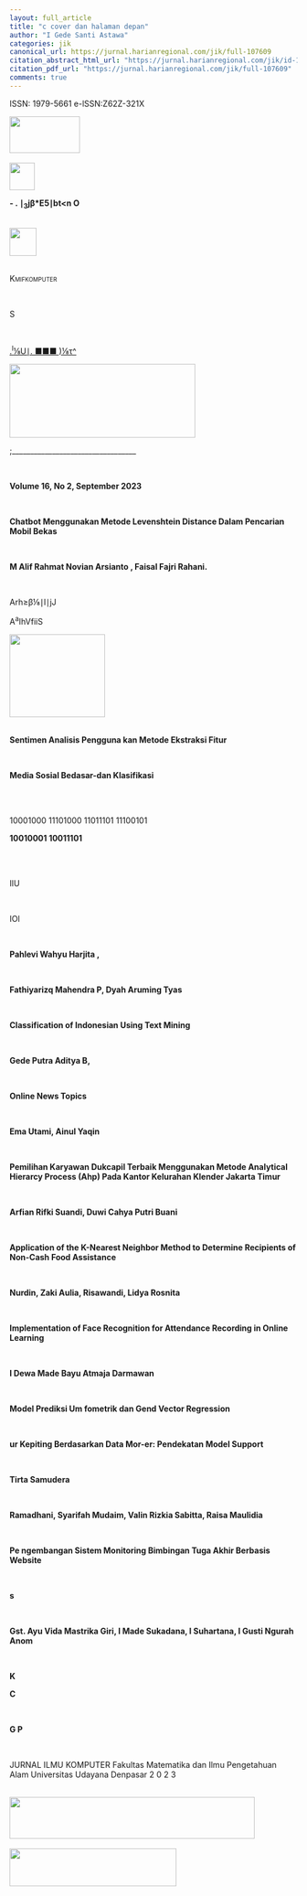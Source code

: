 ```yaml
---
layout: full_article
title: "c cover dan halaman depan"
author: "I Gede Santi Astawa"
categories: jik
canonical_url: https://jurnal.harianregional.com/jik/full-107609 
citation_abstract_html_url: "https://jurnal.harianregional.com/jik/id-107609"
citation_pdf_url: "https://jurnal.harianregional.com/jik/full-107609"  
comments: true
---
```


<p><span class="font8">ISSN: 1979-5661 e-lSSN:Z62Z-321X</span></p>
<div><img src="https://jurnal.harianregional.com/media/107609-1.jpg" alt="" style="width:92pt;height:48pt;">
</div><br clear="all">
<div><img src="https://jurnal.harianregional.com/media/107609-2.jpg" alt="" style="width:33pt;height:36pt;">
<p><span class="font0" style="font-weight:bold;">- . </span><span class="font6" style="font-weight:bold;">∣</span><span class="font0" style="font-weight:bold;"><sub>3</sub>jβ*E5</span><span class="font6" style="font-weight:bold;">∣</span><span class="font0" style="font-weight:bold;">bt&lt;n O</span></p>
</div><br clear="all">
<div><img src="https://jurnal.harianregional.com/media/107609-3.jpg" alt="" style="width:35pt;height:37pt;">
</div><br clear="all">
<div>
<p><span class="font12" style="font-variant:small-caps;">Kmifkomputer</span></p>
</div><br clear="all">
<div>
<p><span class="font1">S</span></p>
</div><br clear="all">
<div>
<p><span class="font4" style="text-decoration:underline;">.<sup>l</sup>⅛U∣. ■■■ )⅛τ^</span></p><img src="https://jurnal.harianregional.com/media/107609-4.jpg" alt="" style="width:244pt;height:97pt;">
<p><span class="font4">;__________________________________</span></p>
</div><br clear="all">
<div>
<p><span class="font10" style="font-weight:bold;">Volume 16, No 2, September 2023</span></p>
</div><br clear="all">
<div>
<p><span class="font7" style="font-weight:bold;">Chatbot Menggunakan Metode Levenshtein Distance Dalam Pencarian Mobil Bekas</span></p>
</div><br clear="all">
<div>
<p><span class="font7" style="font-weight:bold;">M Alif Rahmat Novian Arsianto , Faisal Fajri Rahani.</span></p>
</div><br clear="all">
<div>
<p><span class="font5">Arh≥β⅛∣l∣jJ</span></p>
<p><span class="font5">A<sup>a</sup>IhVfiiS</span></p><img src="https://jurnal.harianregional.com/media/107609-5.jpg" alt="" style="width:125pt;height:109pt;">
</div><br clear="all">
<div>
<p><span class="font7" style="font-weight:bold;">Sentimen Analisis Pengguna kan Metode Ekstraksi Fitur</span></p>
</div><br clear="all">
<div>
<p><span class="font7" style="font-weight:bold;">Media Sosial Bedasar-dan Klasifikasi</span></p>
</div><br clear="all">
<div>
</div><br clear="all">
<div>
<p><span class="font2">10001000 11101000 11011101 11100101</span></p>
<p><span class="font3" style="font-weight:bold;">10010001 10011101</span></p>
</div><br clear="all">
<div>
</div><br clear="all">
<div>
<p><span class="font11">IlU</span></p>
</div><br clear="all">
<div>
<p><span class="font11">IOl</span></p>
</div><br clear="all">
<div>
<p><span class="font7" style="font-weight:bold;">Pahlevi Wahyu Harjita ,</span></p>
</div><br clear="all">
<div>
<p><span class="font7" style="font-weight:bold;">Fathiyarizq Mahendra P, Dyah Aruming Tyas</span></p>
</div><br clear="all">
<div>
<p><span class="font7" style="font-weight:bold;">Classification of Indonesian Using Text Mining</span></p>
</div><br clear="all">
<div>
<p><span class="font7" style="font-weight:bold;">Gede Putra Aditya B,</span></p>
</div><br clear="all">
<div>
<p><span class="font7" style="font-weight:bold;">Online News Topics</span></p>
</div><br clear="all">
<div>
<p><span class="font7" style="font-weight:bold;">Ema Utami, Ainul Yaqin</span></p>
</div><br clear="all">
<div>
<p><span class="font7" style="font-weight:bold;">Pemilihan Karyawan Dukcapil Terbaik Menggunakan Metode Analytical Hierarcy Process (Ahp) Pada Kantor Kelurahan Klender Jakarta Timur</span></p>
</div><br clear="all">
<div>
<p><span class="font7" style="font-weight:bold;">Arfian Rifki Suandi, Duwi Cahya Putri Buani</span></p>
</div><br clear="all">
<div>
<p><span class="font7" style="font-weight:bold;">Application of the K-Nearest Neighbor Method to Determine Recipients of Non-Cash Food Assistance</span></p>
</div><br clear="all">
<div>
<p><span class="font7" style="font-weight:bold;">Nurdin, Zaki Aulia, Risawandi, Lidya Rosnita</span></p>
</div><br clear="all">
<div>
<p><span class="font7" style="font-weight:bold;">Implementation of Face Recognition for Attendance Recording in Online Learning</span></p>
</div><br clear="all">
<div>
<p><span class="font7" style="font-weight:bold;">I Dewa Made Bayu Atmaja Darmawan</span></p>
</div><br clear="all">
<div>
<p><span class="font7" style="font-weight:bold;">Model Prediksi Um fometrik dan Gend Vector Regression</span></p>
</div><br clear="all">
<div>
<p><span class="font7" style="font-weight:bold;">ur Kepiting Berdasarkan Data Mor-er: Pendekatan Model Support</span></p>
</div><br clear="all">
<div>
<p><span class="font7" style="font-weight:bold;">Tirta Samudera</span></p>
</div><br clear="all">
<div>
<p><span class="font7" style="font-weight:bold;">Ramadhani, Syarifah Mudaim, Valin Rizkia Sabitta, Raisa Maulidia</span></p>
</div><br clear="all">
<div>
<p><span class="font7" style="font-weight:bold;">Pe ngembangan Sistem Monitoring Bimbingan Tuga Akhir Berbasis Website</span></p>
</div><br clear="all">
<div>
<p><span class="font7" style="font-weight:bold;">s</span></p>
</div><br clear="all">
<div>
<p><span class="font7" style="font-weight:bold;">Gst. Ayu Vida Mastrika Giri, I Made Sukadana, I Suhartana, I Gusti Ngurah Anom</span></p>
</div><br clear="all">
<div>
<p><span class="font7" style="font-weight:bold;">K</span></p>
<p><span class="font7" style="font-weight:bold;">C</span></p>
</div><br clear="all">
<div>
<p><span class="font7" style="font-weight:bold;">G P</span></p>
</div><br clear="all">
<div>
<p><span class="font9">JURNAL ILMU KOMPUTER Fakultas Matematika dan Ilmu Pengetahuan Alam Universitas Udayana Denpasar 2 0 2 3</span></p>
</div><br clear="all">
<div><img src="https://jurnal.harianregional.com/media/107609-6.jpg" alt="" style="width:322pt;height:55pt;">
</div><br clear="all">
<div><img src="https://jurnal.harianregional.com/media/107609-7.jpg" alt="" style="width:219pt;height:49pt;">
</div><br clear="all">